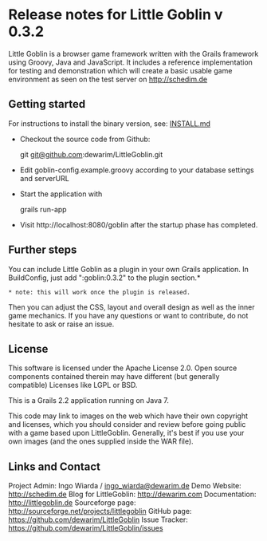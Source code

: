 # Release notes for Little Goblin v 0.3.2

Little Goblin is a browser game framework written with the Grails framework
using Groovy, Java and JavaScript. It includes a reference implementation
for testing and demonstration which will create a basic usable
game environment as seen on the test server on http://schedim.de

## Getting started

For instructions to install the binary version, see: [INSTALL.md](INSTALL.md)
 
* Checkout the source code from Github:
 
    git git@github.com:dewarim/LittleGoblin.git
 
* Edit goblin-config.example.groovy according to your database settings and serverURL
 
* Start the application with 
    
    grails run-app

* Visit http://localhost:8080/goblin after the startup phase has completed.

## Further steps

You can include Little Goblin as a plugin in your own Grails application.
In BuildConfig, just add ":goblin:0.3.2" to the plugin section.*

    * note: this will work once the plugin is released.

Then you can adjust the CSS, layout and overall design as well as the
inner game mechanics. If you have any questions or want to contribute,
do not hesitate to ask or raise an issue.

## License

This software is licensed under the Apache License 2.0.
Open source components contained therein may have different
(but generally compatible) Licenses like LGPL or BSD.

This is a Grails 2.2 application running on Java 7.

This code may link to images on the web which have their own copyright
 and licenses, which you should consider and review before going
 public with a game based upon LittleGoblin. Generally, it's best
 if you use your own images (and the ones supplied inside the WAR
 file).

## Links and Contact

Project Admin: Ingo Wiarda / ingo_wiarda@dewarim.de
Demo Website: http://schedim.de
Blog for LittleGoblin: http://dewarim.com
Documentation: http://littlegoblin.de
Sourceforge page: http://sourceforge.net/projects/littlegoblin
GitHub page: https://github.com/dewarim/LittleGoblin
Issue Tracker: https://github.com/dewarim/LittleGoblin/issues
